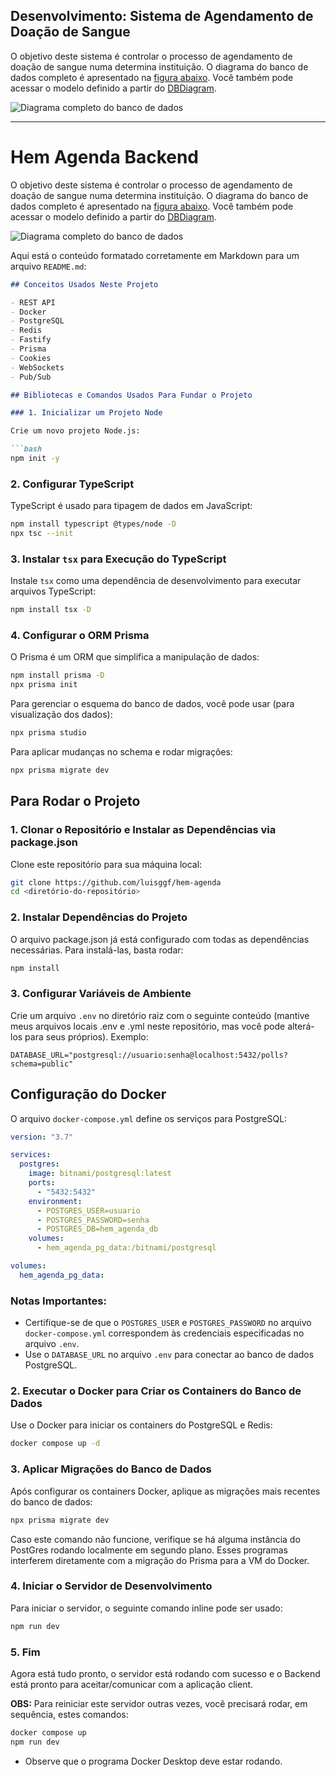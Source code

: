 ## Desenvolvimento: Sistema de Agendamento de Doação de Sangue

O objetivo deste sistema é controlar o processo de agendamento de doação de sangue numa determina instituição. O diagrama do banco de dados completo é apresentado na [figura abaixo](./database-model/db_model.png). Você também pode acessar o modelo definido a partir do [DBDiagram](https://dbdiagram.io/d/CSI606-sistema-doacao-sangue-630d077e0911f91ba5ecf743).

![Diagrama completo do banco de dados](./database-model/CSI606-sistema-doacao-sangue.png)

---

# Hem Agenda Backend

O objetivo deste sistema é controlar o processo de agendamento de doação de sangue numa determina instituição. O diagrama do banco de dados completo é apresentado na [figura abaixo](./database-model/CSI606-sistema-doacao-sangue.png). Você também pode acessar o modelo definido a partir do [DBDiagram](https://dbdiagram.io/d/CSI606-sistema-doacao-sangue-630d077e0911f91ba5ecf743).

![Diagrama completo do banco de dados](./database-model/CSI606-sistema-doacao-sangue.png)

Aqui está o conteúdo formatado corretamente em Markdown para um arquivo `README.md`:

````md
## Conceitos Usados Neste Projeto

- REST API
- Docker
- PostgreSQL
- Redis
- Fastify
- Prisma
- Cookies
- WebSockets
- Pub/Sub

## Bibliotecas e Comandos Usados Para Fundar o Projeto

### 1. Inicializar um Projeto Node

Crie um novo projeto Node.js:

```bash
npm init -y
````

### 2. Configurar TypeScript

TypeScript é usado para tipagem de dados em JavaScript:

```bash
npm install typescript @types/node -D
npx tsc --init
```

### 3. Instalar `tsx` para Execução do TypeScript

Instale `tsx` como uma dependência de desenvolvimento para executar arquivos TypeScript:

```bash
npm install tsx -D
```

### 4. Configurar o ORM Prisma

O Prisma é um ORM que simplifica a manipulação de dados:

```bash
npm install prisma -D
npx prisma init
```

Para gerenciar o esquema do banco de dados, você pode usar (para visualização dos dados):

```bash
npx prisma studio
```

Para aplicar mudanças no schema e rodar migrações:

```bash
npx prisma migrate dev
```

## Para Rodar o Projeto

### 1. Clonar o Repositório e Instalar as Dependências via package.json

Clone este repositório para sua máquina local:

```bash
git clone https://github.com/luisggf/hem-agenda
cd <diretório-do-repositório>
```

### 2. Instalar Dependências do Projeto

O arquivo package.json já está configurado com todas as dependências necessárias. Para instalá-las, basta rodar:

```bash
npm install
```

### 3. Configurar Variáveis de Ambiente

Crie um arquivo `.env` no diretório raiz com o seguinte conteúdo (mantive meus arquivos locais .env e .yml neste repositório, mas você pode alterá-los para seus próprios). Exemplo:

```env
DATABASE_URL="postgresql://usuario:senha@localhost:5432/polls?schema=public"
```

## Configuração do Docker

O arquivo `docker-compose.yml` define os serviços para PostgreSQL:

```yaml
version: "3.7"

services:
  postgres:
    image: bitnami/postgresql:latest
    ports:
      - "5432:5432"
    environment:
      - POSTGRES_USER=usuario
      - POSTGRES_PASSWORD=senha
      - POSTGRES_DB=hem_agenda_db
    volumes:
      - hem_agenda_pg_data:/bitnami/postgresql

volumes:
  hem_agenda_pg_data:

```

### Notas Importantes:

- Certifique-se de que o `POSTGRES_USER` e `POSTGRES_PASSWORD` no arquivo `docker-compose.yml` correspondem às credenciais especificadas no arquivo `.env`.
- Use o `DATABASE_URL` no arquivo `.env` para conectar ao banco de dados PostgreSQL.

### 2. Executar o Docker para Criar os Containers do Banco de Dados

Use o Docker para iniciar os containers do PostgreSQL e Redis:

```bash
docker compose up -d
```

### 3. Aplicar Migrações do Banco de Dados

Após configurar os containers Docker, aplique as migrações mais recentes do banco de dados:

```bash
npx prisma migrate dev
```

Caso este comando não funcione, verifique se há alguma instância do PostGres rodando localmente em segundo plano. Esses programas interferem diretamente com a migração do Prisma para a VM do Docker.

### 4. Iniciar o Servidor de Desenvolvimento

Para iniciar o servidor, o seguinte comando inline pode ser usado:

```bash
npm run dev
```

### 5. Fim

Agora está tudo pronto, o servidor está rodando com sucesso e o Backend está pronto para aceitar/comunicar com a aplicação client.

**OBS:** Para reiniciar este servidor outras vezes, você precisará rodar, em sequência, estes comandos:

```bash
docker compose up
npm run dev
```

- Observe que o programa Docker Desktop deve estar rodando.

